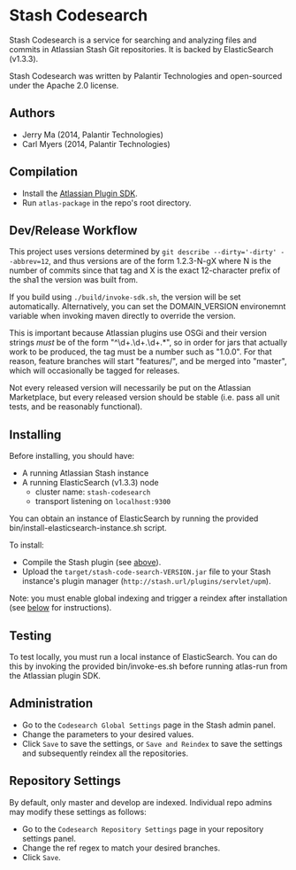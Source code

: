 # Stash Codesearch

Stash Codesearch is a service for searching and analyzing files and commits in Atlassian Stash Git repositories. It is backed by ElasticSearch (v1.3.3).

Stash Codesearch was written by Palantir Technologies and open-sourced under the Apache 2.0 license.

## Authors

- Jerry Ma (2014, Palantir Technologies)
- Carl Myers (2014, Palantir Technologies)

## Compilation

- Install the [Atlassian Plugin SDK](https://developer.atlassian.com/display/DOCS/Set+up+the+Atlassian+Plugin+SDK+and+Build+a+Project).
- Run `atlas-package` in the repo's root directory.

## Dev/Release Workflow

This project uses versions determined by `git describe --dirty='-dirty' --abbrev=12`, and thus versions are of the form 1.2.3-N-gX where N is the number of commits since that tag and X is the exact 12-character prefix of the sha1 the version was built from.

If you build using `./build/invoke-sdk.sh`, the version will be set automatically.  Alternatively, you can set the DOMAIN_VERSION environemnt variable when invoking maven directly to override the version.

This is important because Atlassian plugins use OSGi and their version strings *must* be of the form "^\d+\.\d+\.\d+.*", so in order for jars that actually work to be produced, the tag must be a number such as "1.0.0".  For that reason, feature branches will start "features/", and be merged into "master", which will occasionally be tagged for releases.

Not every released version will necessarily be put on the Atlassian Marketplace, but every released version should be stable (i.e. pass all unit tests, and be reasonably functional).

## Installing

Before installing, you should have:

- A running Atlassian Stash instance
- A running ElasticSearch (v1.3.3) node
  - cluster name: `stash-codesearch`
  - transport listening on `localhost:9300`

You can obtain an instance of ElasticSearch by running the provided bin/install-elasticsearch-instance.sh script.

To install:

- Compile the Stash plugin (see [above](#compile-guide)).
- Upload the `target/stash-code-search-VERSION.jar` file to your Stash instance's plugin manager (`http://stash.url/plugins/servlet/upm`).

Note: you must enable global indexing and trigger a reindex after installation (see [below](#administration) for instructions).

## Testing

To test locally, you must run a local instance of ElasticSearch.  You can do this by invoking the provided bin/invoke-es.sh before running atlas-run from the Atlassian plugin SDK.

## Administration

- Go to the `Codesearch Global Settings` page in the Stash admin panel.
- Change the parameters to your desired values.
- Click `Save` to save the settings, or `Save and Reindex` to save the settings and subsequently reindex all the repositories.


## Repository Settings

By default, only master and develop are indexed. Individual repo admins may modify these settings as follows:

- Go to the `Codesearch Repository Settings` page in your repository settings panel.
- Change the ref regex to match your desired branches.
- Click `Save`.
